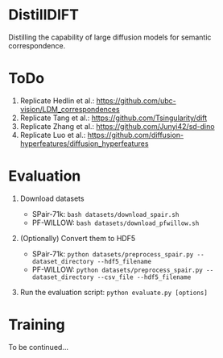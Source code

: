 # DistillDIFT
Distilling the capability of large diffusion models for semantic correspondence.

# ToDo
1. Replicate Hedlin et al.: https://github.com/ubc-vision/LDM_correspondences
2. Replicate Tang et al.: https://github.com/Tsingularity/dift
3. Replicate Zhang et al.: https://github.com/Junyi42/sd-dino
4. Replicate Luo et al.: https://github.com/diffusion-hyperfeatures/diffusion_hyperfeatures

# Evaluation

1. Download datasets
    - SPair-71k: `bash datasets/download_spair.sh`
    - PF-WILLOW: `bash datasets/download_pfwillow.sh`

2. (Optionally) Convert them to HDF5
    - SPair-71k: `python datasets/preprocess_spair.py --dataset_directory --hdf5_filename`
    - PF-WILLOW: `python datasets/preprocess_spair.py --dataset_directory --csv_file --hdf5_filename`

3. Run the evaluation script: `python evaluate.py [options]`

# Training

To be continued...